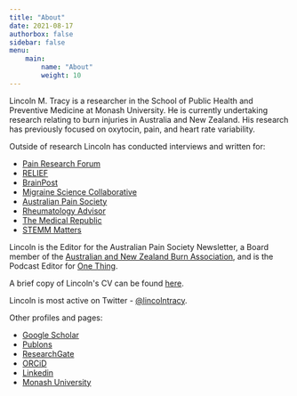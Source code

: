 ```yaml
---
title: "About"
date: 2021-08-17
authorbox: false
sidebar: false
menu: 
    main: 
        name: "About"
        weight: 10
---
```


Lincoln M. Tracy is a researcher in the School of Public Health and Preventive Medicine at Monash University. He is currently undertaking research relating to burn injuries in Australia and New Zealand. His research has previously focused on oxytocin, pain, and heart rate variability.

Outside of research Lincoln has conducted interviews and written for:
- [Pain Research Forum](https://www.painresearchforum.org/)
- [RELIEF](http://relief.news/home/)
- [BrainPost](https://www.brainpost.co/)
- [Migraine Science Collaborative](https://www.migrainecollaborative.org/home)
- [Australian Pain Society](https://www.apsoc.org.au/)
- [Rheumatology Advisor](https://www.rheumatologyadvisor.com/)
- [The Medical Republic](https://medicalrepublic.com.au/)
- [STEMM Matters](https://stemmatters.com.au/)

Lincoln is the Editor for the Australian Pain Society Newsletter, a Board member of the [Australian and New Zealand Burn Association](https://anzba.org.au/), and is the Podcast Editor for [One Thing](http://onething.painsci.org/). 

A brief copy of Lincoln's CV can be found [here](/files/content/about/TracyCV-June2023.pdf). 

Lincoln is most active on Twitter - [@lincolntracy](https://twitter.com/lincolntracy).

Other profiles and pages:
- [Google Scholar](https://scholar.google.com.au/citations?hl=en&user=aNS-g-AAAAAJ) 
- [Publons](https://publons.com/researcher/1310556/lincoln-m-tracy/peer-review/) 
- [ResearchGate](https://www.researchgate.net/profile/Lincoln-Tracy-2) 
- [ORCiD](https://orcid.org/0000-0002-9783-6415) 
- [Linkedin](https://www.linkedin.com/in/lincoln-tracy-phd-14566979/)
- [Monash University](https://research.monash.edu/en/persons/lincoln-tracy)